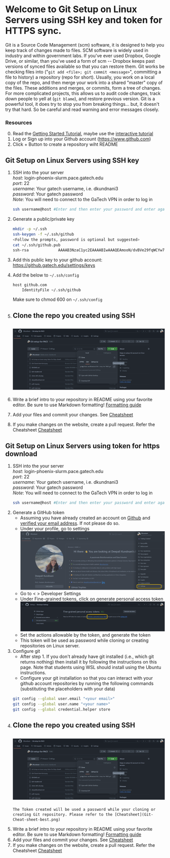 # Welcome to Git Setup on Linux Servers using SSH key and token for HTTPS sync. 

Git is a Source Code Management (scm) software, it is designed to help you keep
track of changes made to files.  SCM software is widely used in industry and
within government labs.  If you've ever used Dropbox, Google Drive, or similar,
than you've used a form of scm -- Dropbox keeps past versions of synced files
available so that you can restore them.  Git works be checking files into ("`git
add <file>; git commit <message>`", committing a file to history) a repository (repo for short).
Usually, you work on a local copy of the repo, and then merge your work into a
shared "master" copy of the files.  These additions and merges, or commits, form
a tree of changes.  For more complicated projects, this allows us to audit code
changes, track down people to yell at (`git blame`), and restore previous
version.  Git is a powerful tool, it does try to stop you from breaking
things... but, it doesn't try that hard.  So be careful and read warning and
error messages closely.

### Resources
0.  Read the [Getting Started Tutorial]( https://git-scm.com/book/en/v2/Getting-Started-Git-Basics), maybe use the [interactive tutorial](https://try.github.io/) 
1.  Log or Sign up into your Github account (https://www.github.com) 
3.  Click + Button to create a repository wiht README

## Git Setup on Linux Servers using SSH key

1.  SSH into the your server  
    *host*: login-phoenix-slurm.pace.gatech.edu  
    *port*: 22  
    *username*: Your gatech username, i.e. dkundnani3  
	*password*: Your gatech password  
	*Note*: You will need to connect to the GaTech VPN in order to log in
	```bash  
	ssh username@host #Enter and then enter your password and enter again. 
	```   
3.  Generate a public/private key   
	```bash  
	mkdir -p ~/.ssh   
	ssh-keygen -f ~/.ssh/github  
	<Follow the prompts, password is optional but suggested>  
	cat ~/.ssh/github.pub
	ssh-rsa 			AAAAB3NzaC1yc2EAAAABIwAAAQEAmooN/dvBVe29fqWCYw7LXFqjNzmVaBWGXf2H936JC3QgQ2XLYMFDQCQ/z62S0yVFTUjZGyDGFESfdeJI5BddKLOLEvrEsIQBOnpA4zaNAY6ET3Sc/XzaaG3up4wvsR7cibaJQLjTn3L3w+lN4SyVXp23kl80Rrzr6jsHAYeCscSI1WNSqxmqH3z6YmOMHSNqAMgT5A2zzVTVC6Yl7XV1w8wUjzogPklnLU/q3wJnJxCBV136+VaUft5rMYMuEsp62OK2CbpZYuAXmqdkiG0Q7x9irrjBcg2uqGBHCDvqN5T6o22Xp00A6aPmT+xE5RPpurWGu0RWaJN3BkCuq7QxlQ== dkundnani3@gatech.edu 
	```   
3.  Add this public key to your github account: https://github.gatech.edu/settings/keys   
4.  Add the below to `~/.ssh/config`   
	```
	host github.com
    	IdentityFile ~/.ssh/github
	```  

	Make sure to chmod 600 on `~/.ssh/config`  

5.  Clone the repo you created using SSH  
	---  
	![clone with ssh](clone-with-ssh.png)    
	---  
6.  Write a brief intro to your repository in README using your favorite editor.  Be sure to use Markdown formatting! [Formatting guide](https://guides.github.com/features/mastering-markdown/)   
7.  Add your files and commit your changes. See [Cheatsheet](Git-Cheat-sheet-best.png)   
8.  If you make changes on the website, create a pull request. Refer the Cheatsheet [Cheatsheet](Git-Cheat-sheet-best.png)   



## Git Setup on Linux Servers using token for https download

1.  SSH into the your server  
    *host*: login-phoenix-slurm.pace.gatech.edu  
    *port*: 22  
    *username*: Your gatech username, i.e. dkundnani3  
	*password*: Your gatech password  
	*Note*: You will need to connect to the GaTech VPN in order to log in
	```bash  
	ssh username@host #Enter and then enter your password and enter again. 
	```   
2.  Generate a GitHub token
    - Assuming you have already created an account on [Github](www.github.com) and [verified your email address](https://docs.github.com/en/account-and-profile/setting-up-and-managing-your-personal-account-on-github/managing-email-preferences/verifying-your-email-address). If not please do so.
    - Under your profile, go to settings
      ![Go to Settings](go-to-settings.png)    
    - Go to < > Developer Settings
    - Under Fine-grained tokens, click on generate personal access token
      ![Personal access token](personal-access-token.png)
    - Set the actions allowable by the token, and generate the token
    - This token will be used as password while cloning or creating repositories on Linux server. 
3. Configure git
    - After step 1. If you don't already have git installed (i.e., which git returns nothing) then install it by following the instructions on this page. Note that students using WSL should install using the Ubuntu instructions.
    -  Configure your git installation so that you can interact with your github account repositories by running the following commands (substituting the placeholders with your data)
	```bash  
	git config --global user.email "<your email>"
	git config --global user.name "<your name>"
	git config --global credential.helper store
	```   
3.  Clone the repo you created using SSH  
	---  
	![clone with ssh](clone-with-ssh.png)    
	---  
    	The Token created will be used a password while your cloning or creating Git repository. Please refer to the [Cheatsheet](Git-Cheat-sheet-best.png) 
4.  Write a brief intro to your repository in README using your favorite editor.  Be sure to use Markdown formatting! [Formatting guide](https://guides.github.com/features/mastering-markdown/)   
5.  Add your files and commit your changes. See [Cheatsheet](Git-Cheat-sheet-best.png)   
6.  If you make changes on the website, create a pull request. Refer the Cheatsheet [Cheatsheet](Git-Cheat-sheet-best.png)   



